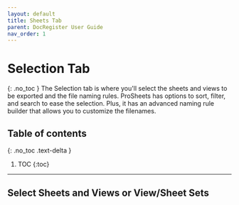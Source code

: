 ```yaml
---
layout: default
title: Sheets Tab
parent: DocRegister User Guide
nav_order: 1
---
```


# Selection Tab
{: .no_toc }
The Selection tab is where you'll select the sheets and views to be exported and the file naming rules. ProSheets has options to sort, filter, and search to ease the selection. Plus, it has an advanced naming rule builder that allows you to customize the filenames.

## Table of contents
{: .no_toc .text-delta }

1. TOC
{:toc}

---

## Select Sheets and Views or View/Sheet Sets
